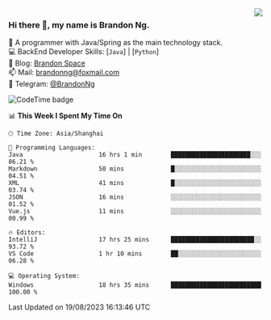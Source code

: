 <img  align="right" src="https://github-readme-stats-brandon0824.vercel.app/api/top-langs/?username=brandon0824&layout=compact">

### Hi there 👋, my name is Brandon Ng.

🌱 A programmer with Java/Spring as the main technology stack.  
💻 BackEnd Developer Skills: [`Java`] | [`Python`]  
📝 Blog: [Brandon Space](https://brandonng.tech)  
📫 Mail: brandonng@foxmail.com  
📰 Telegram: [@BrandonNg](https://t.me/BrandonNg24)  

![CodeTime badge](https://img.shields.io/endpoint?style=flat-square&url=https%3A%2F%2Fapi.codetime.dev%2Fshield%3Fid%3D128%26project%3D%26in%3D604800000)

<!--START_SECTION:waka-->
📊 **This Week I Spent My Time On** 

```text
🕑︎ Time Zone: Asia/Shanghai

💬 Programming Languages: 
Java                     16 hrs 1 min        ██████████████████████░░░   86.21 % 
Markdown                 50 mins             █░░░░░░░░░░░░░░░░░░░░░░░░   04.51 % 
XML                      41 mins             █░░░░░░░░░░░░░░░░░░░░░░░░   03.74 % 
JSON                     16 mins             ░░░░░░░░░░░░░░░░░░░░░░░░░   01.52 % 
Vue.js                   11 mins             ░░░░░░░░░░░░░░░░░░░░░░░░░   00.99 % 

🔥 Editors: 
IntelliJ                 17 hrs 25 mins      ███████████████████████░░   93.72 % 
VS Code                  1 hr 10 mins        ██░░░░░░░░░░░░░░░░░░░░░░░   06.28 % 

💻 Operating System: 
Windows                  18 hrs 35 mins      █████████████████████████   100.00 % 
```


 Last Updated on 19/08/2023 16:13:46 UTC
<!--END_SECTION:waka-->

